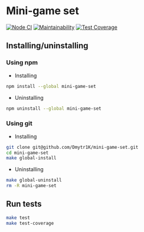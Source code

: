 # Mini-game set

[![Node CI](https://github.com/Dmytr1K/mini-game-set/workflows/Node%20CI/badge.svg)](https://github.com/Dmytr1K/mini-game-set/actions)
[![Maintainability](https://api.codeclimate.com/v1/badges/ebbaa796551b9fcd1b25/maintainability)](https://codeclimate.com/github/Dmytr1K/mini-game-set/maintainability)
[![Test Coverage](https://api.codeclimate.com/v1/badges/ebbaa796551b9fcd1b25/test_coverage)](https://codeclimate.com/github/Dmytr1K/mini-game-set/test_coverage)

## Installing/uninstalling

### Using npm

- Installing

```bash
npm install --global mini-game-set
```

- Uninstalling

```bash
npm uninstall --global mini-game-set
```

### Using git

- Installing

```bash
git clone git@github.com/Dmytr1K/mini-game-set.git
cd mini-game-set
make global-install
```

- Uninstalling

```bash
make global-uninstall
rm -R mini-game-set
```

## Run tests

```bash
make test
make test-coverage
```
